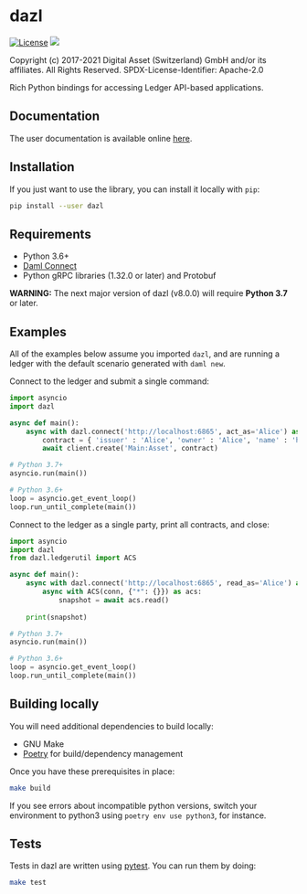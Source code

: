 dazl
====

[![License](https://img.shields.io/badge/License-Apache%202.0-blue.svg)](https://github.com/digital-asset/dazl-client/blob/master/LICENSE)
<a href="https://circleci.com/gh/digital-asset/dazl-client">
<img src="https://circleci.com/gh/digital-asset/dazl-client.svg?style=svg">
</a>

Copyright (c) 2017-2021 Digital Asset (Switzerland) GmbH and/or its affiliates. All Rights Reserved.
SPDX-License-Identifier: Apache-2.0


Rich Python bindings for accessing Ledger API-based applications.

Documentation
-------------
The user documentation is available online [here](https://digital-asset.github.io/dazl-client).

Installation
------------
If you just want to use the library, you can install it locally with `pip`:
```sh
pip install --user dazl
```

Requirements
------------
* Python 3.6+
* [Daml Connect](https://www.daml.com)
* Python gRPC libraries (1.32.0 or later) and Protobuf

**WARNING:** The next major version of dazl (v8.0.0) will require **Python 3.7** or later.

Examples
--------

All of the examples below assume you imported `dazl`, and are running a ledger with the default scenario generated with `daml new`.

Connect to the ledger and submit a single command:

```py
import asyncio
import dazl

async def main():
    async with dazl.connect('http://localhost:6865', act_as='Alice') as client:
        contract = { 'issuer' : 'Alice', 'owner' : 'Alice', 'name' : 'hello world!' }
        await client.create('Main:Asset', contract)

# Python 3.7+
asyncio.run(main())

# Python 3.6+
loop = asyncio.get_event_loop()
loop.run_until_complete(main())
```

Connect to the ledger as a single party, print all contracts, and close:

```py
import asyncio
import dazl
from dazl.ledgerutil import ACS

async def main():
    async with dazl.connect('http://localhost:6865', read_as='Alice') as conn:
        async with ACS(conn, {"*": {}}) as acs:
            snapshot = await acs.read()
            
    print(snapshot)

# Python 3.7+
asyncio.run(main())

# Python 3.6+
loop = asyncio.get_event_loop()
loop.run_until_complete(main())
```

Building locally
----------------

You will need additional dependencies to build locally:

* GNU Make
* [Poetry](https://python-poetry.org/) for build/dependency management

Once you have these prerequisites in place:

```sh
make build
```

If you see errors about incompatible python versions, switch your environment to python3 using `poetry env use python3`, for instance.

Tests
-----

Tests in dazl are written using [pytest](https://docs.pytest.org/en/latest/). You can run them by doing:

```sh
make test
```
